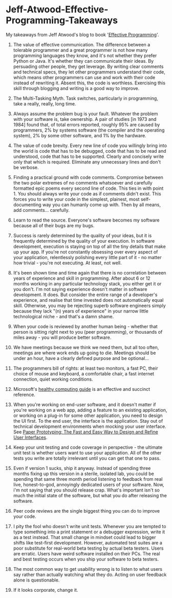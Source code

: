 # Jeff-Atwood-Effective-Programming-Takeaways
My takeaways from Jeff Atwood's blog to book '[Effective Programming](https://www.amazon.com.au/Effective-Programming-More-Than-Writing-ebook/dp/B008HUMTO0)'.

1. The value of effective communication. The difference between a tolerable programmer and a great programmer is not how many programming languages they know, and it's not whether they prefer Python or Java. It's whether they can communicate their ideas. By persuading other people, they get leverage. By writing clear comments and technical specs, they let other programmers understand their code, which means other programmers can use and work with their code instead of rewriting it. Absent this, the code is worthless. Exercising this skill through blogging and writing is a good way to improve. 

2. The Multi-Tasking Myth. Task switches, particularly in programming, take a really, really, long time. 

3. Always assume the problem bug is your fault. Whatever the problem with your software is, take ownership. A pair of studies [in 1973 and 1984] found that, of total errors reported, roughly 95% are caused by programmers, 2% by systems software (the compiler and the operating system), 2% by some other software, and 1% by the hardware.

4. The value of code brevity. Every new line of code you willingly bring into the world is code that has to be debugged, code that has to be read and understood, code that has to be supported. Clearly and concisely write only that which is required. Eliminate any unnecessary lines and don't be verbose.

5. Finding a practical ground with code comments. Compromise between the two polar extremes of no comments whatsoever and carefully formatted epic poems every second line of code. This ties in with point 1. You should always write your code as if comments didn't exist. This forces you to write your code in the simplest, plainest, most self-documenting way you can humanly come up with. Then by all means, add comments... carefully. 

6. Learn to read the source. Everyone's software becomes my software because all of their bugs are my bugs.

7. Success is rarely determined by the quality of your ideas, but it is frequently determined by the quality of your execution. In software development, execution is staying on top of all the tiny details that make up your app. If you're not constantly obsessing over every aspect of your application, relentlessly polishing every little part of it - no matter how trivial - you're not executing. At least, not well.

8. It's been shown time and time again that there is no correlation between years of experience and skill in programming. After about 6 or 12 months working in any particular technology stack, you either get it or you don't. I'm not saying experience doesn't matter in software development. It does. But consider the entire range of a developer's experience, and realise that time invested does not automatically equal skill. Otherwise, you may be rejecting superb software engineers simply because they lack "(n) years of experience" in your narrow little technological niche - and that's a damn shame.

9. When your code is reviewed by another human being - whether that person is sitting right next to you (peer programming), or thousands of miles away - you will produce better software.

10. We have meetings because we think we need them, but all too often, meetings are where work ends up going to die. Meetings should be under an hour, have a clearly defined purpose and be optional...

11. The programmers bill of rights: at least two monitors, a fast PC, their choice of mouse and keyboard, a comfortable chair, a fast internet connection, quiet working conditions.

12. Microsoft's [healthy computing guide](https://support.microsoft.com/en-us/help/4101085/accessories-setting-up-your-desktop) is an effective and succinct reference.

13. When you're working on end-user software, and it doesn't matter if you're working on a web app, adding a feature to an existing application, or working on a plug-in for some other application, you need to design the UI first. To the end user, the interface is the application. Stay out of technical development environments when mocking your user interface. See [Paper Prototyping: The Fast and Easy Way to Design and Refine User Interfaces](https://www.amazon.com.au/Paper-Prototyping-Interfaces-Interactive-Technologies-ebook/dp/B006M86382).

14. Keep your unit testing and code coverage in perspective - the ultimate unit test is whether users want to use your application. All of the other tests you write are totally irrelevant until you can get that one to pass.

15. Even if version 1 sucks, ship it anyway. Instead of spending three months fixing up this version in a sterile, isolated lab, you could be spending that same three month period listening to feedback from real live, honest-to-god, annoyingly dedicated users of your software. Now, i'm not saying that you should release crap. What's important isn't so much the initial state of the software, but what you do after releasing the software.

16. Peer code reviews are the single biggest thing you can do to improve your code.

17. I pity the fool who doesn't write unit tests. Whenever you are tempted to type something into a print statement or a debugger expression, write it as a test instead. That small change in mindset could lead to bigger shifts like test-first development. However, automated test suites are a poor substitute for real-world beta testing by actual beta testers. Users are erratic. Users have weird software installed on their PCs. The real and best testing occurs when you ship your software to beta testers.

18. The most common way to get usability wrong is to listen to what users say rather than actually watching what they do. Acting on user feedback alone is questionable.

19. If it looks corporate, change it.
